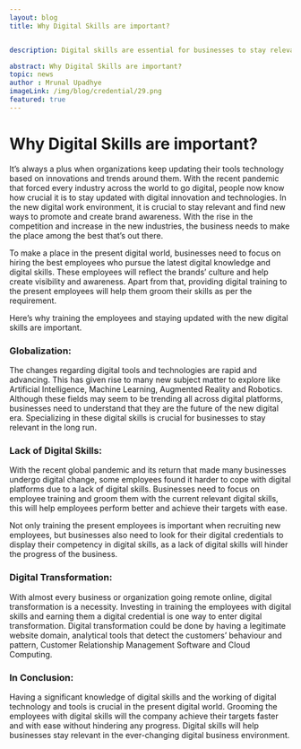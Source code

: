 ```yaml
---
layout: blog
title: Why Digital Skills are important?


description: Digital skills are essential for businesses to stay relevant, compete effectively, and undergo successful digital transformation.

abstract: Why Digital Skills are important?
topic: news
author : Mrunal Upadhye
imageLink: /img/blog/credential/29.png
featured: true
---
```

# Why Digital Skills are important?

It’s always a plus when organizations keep updating their tools technology based on innovations and trends around them. With the recent pandemic that forced every industry across the world to go digital, people now know how crucial it is to stay updated with digital innovation and technologies. In the new digital work environment, it is crucial to stay relevant and find new ways to promote and create brand awareness. With the rise in the competition and increase in the new industries, the business needs to make the place among the best that’s out there.

To make a place in the present digital world, businesses need to focus on hiring the best employees who pursue the latest digital knowledge and digital skills. These employees will reflect the brands’ culture and help create visibility and awareness. Apart from that, providing digital training to the present employees will help them groom their skills as per the requirement.

Here’s why training the employees and staying updated with the new digital skills are important.

### Globalization:

The changes regarding digital tools and technologies are rapid and advancing. This has given rise to many new subject matter to explore like Artificial Intelligence, Machine Learning, Augmented Reality and Robotics. Although these fields may seem to be trending all across digital platforms, businesses need to understand that they are the future of the new digital era. Specializing in these digital skills is crucial for businesses to stay relevant in the long run.

### Lack of Digital Skills:

With the recent global pandemic and its return that made many businesses undergo digital change, some employees found it harder to cope with digital platforms due to a lack of digital skills. Businesses need to focus on employee training and groom them with the current relevant digital skills, this will help employees perform better and achieve their targets with ease.

Not only training the present employees is important when recruiting new employees, but businesses also need to look for their digital credentials to display their competency in digital skills, as a lack of digital skills will hinder the progress of the business.

### Digital Transformation:

With almost every business or organization going remote online, digital transformation is a necessity. Investing in training the employees with digital skills and earning them a digital credential is one way to enter digital transformation. Digital transformation could be done by having a legitimate website domain, analytical tools that detect the customers’ behaviour and pattern, Customer Relationship Management Software and Cloud Computing.

### In Conclusion:

Having a significant knowledge of digital skills and the working of digital technology and tools is crucial in the present digital world. Grooming the employees with digital skills will the company achieve their targets faster and with ease without hindering any progress. Digital skills will help businesses stay relevant in the ever-changing digital business environment.

